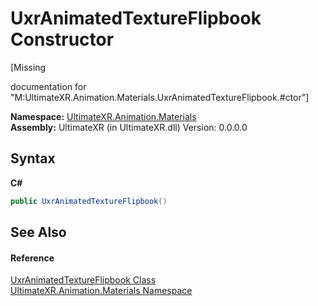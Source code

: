 # UxrAnimatedTextureFlipbook Constructor 
 

\[Missing <summary> documentation for "M:UltimateXR.Animation.Materials.UxrAnimatedTextureFlipbook.#ctor"\]

**Namespace:**&nbsp;<a href="N_UltimateXR_Animation_Materials">UltimateXR.Animation.Materials</a><br />**Assembly:**&nbsp;UltimateXR (in UltimateXR.dll) Version: 0.0.0.0

## Syntax

**C#**<br />
``` C#
public UxrAnimatedTextureFlipbook()
```


## See Also


#### Reference
<a href="T_UltimateXR_Animation_Materials_UxrAnimatedTextureFlipbook">UxrAnimatedTextureFlipbook Class</a><br /><a href="N_UltimateXR_Animation_Materials">UltimateXR.Animation.Materials Namespace</a><br />